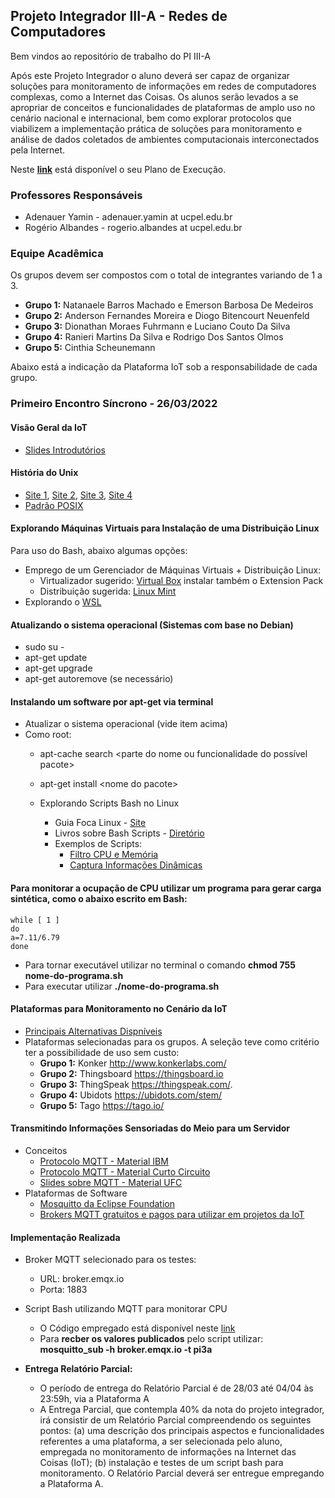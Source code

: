 ## Projeto Integrador III-A - Redes de Computadores

Bem vindos ao repositório de trabalho do PI III-A

Após este Projeto Integrador o aluno deverá ser capaz de organizar soluções para monitoramento de informações em redes de computadores complexas, como a Internet das Coisas. Os alunos serão levados a se apropriar de conceitos e funcionalidades de plataformas de amplo uso no cenário nacional e internacional, bem como explorar protocolos que viabilizem a implementação prática de soluções para monitoramento e análise de dados coletados de ambientes computacionais interconectados pela Internet.

Neste **[link](https://docs.google.com/document/d/1zdyfHIcCNcf-rySs3LN2_LurPBLUwJroQaxFDrOZwx0/edit)** está disponível o seu Plano de Execução.

### Professores Responsáveis

* Adenauer Yamin - adenauer.yamin at ucpel.edu.br
* Rogério Albandes - rogerio.albandes at ucpel.edu.br


### Equipe Acadêmica

Os grupos devem ser compostos com o total de integrantes variando de 1 a 3.

* **Grupo 1:** Natanaele Barros Machado e Emerson Barbosa De Medeiros
* **Grupo 2:** Anderson Fernandes Moreira e Diogo Bitencourt Neuenfeld
* **Grupo 3:** Dionathan Moraes Fuhrmann e Luciano Couto Da Silva
* **Grupo 4:** Ranieri Martins Da Silva e Rodrigo Dos Santos Olmos
* **Grupo 5:** Cinthia Scheunemann

Abaixo está a indicação da Plataforma IoT sob a responsabilidade de cada grupo.

 
### Primeiro Encontro Síncrono - 26/03/2022

#### Visão Geral da IoT
  * [Slides Introdutórios](http://olaria.ucpel.edu.br/materiais/lib/exe/fetch.php?media=internet-das-coisas-iot.pdf)

#### História do Unix
* [Site 1](https://www.levenez.com/unix/), [Site 2](https://en.wikipedia.org/wiki/Timeline_of_operating_systems), [Site 3](https://lcomlinux.wordpress.com/a-historia-do-linux/), [Site 4](https://distrowatch.com/)
* [Padrão POSIX](https://pt.wikipedia.org/wiki/POSIX)

#### Explorando Máquinas Virtuais para Instalação de uma Distribuição Linux

Para uso do Bash, abaixo algumas opções:

* Emprego de um Gerenciador de Máquinas Virtuais + Distribuição Linux: 
   * Virtualizador sugerido: [Virtual Box](https://www.virtualbox.org/) instalar também o Extension Pack
   * Distribuição sugerida: [Linux Mint](https://linuxmint.com/)
* Explorando o [WSL](https://docs.microsoft.com/pt-br/windows/wsl/about)

#### Atualizando o sistema operacional (Sistemas com base no Debian)
* sudo su \-
* apt-get update
* apt-get upgrade
* apt-get autoremove (se necessário)

#### Instalando um software por apt-get via terminal
* Atualizar o sistema operacional (vide item acima)
* Como root:
  * apt-cache search \<parte do nome ou funcionalidade do possível pacote\>
  * apt-get install \<nome do pacote\>



  * Explorando Scripts Bash no Linux
    * Guia Foca Linux - [Site](https://guiafoca.org/)
    * Livros sobre Bash Scripts - [Diretório](https://drive.google.com/open?id=0B2INSZz1E5TlVWdkVFM0OUxKXzA)
    * Exemplos de Scripts:
      * [Filtro CPU e Memória](http://olaria.ucpel.edu.br/materiais/doku.php?id=script-filtro-informacoes)
      * [Captura Informações Dinâmicas](http://olaria.ucpel.edu.br/materiais/lib/exe/fetch.php?media=script-cpu-dinamico.sh.zip)

#### Para monitorar a ocupação de CPU utilizar um programa para gerar carga sintética, como o abaixo escrito em Bash:

~~~
while [ 1 ]
do
a=7.11/6.79
done
~~~


  * Para tornar executável utilizar no terminal o comando **chmod 755 nome-do-programa.sh**
  * Para executar utilizar **./nome-do-programa.sh**

#### Plataformas para Monitoramento no Cenário da IoT

* [Principais Alternativas Dispníveis](http://olaria.ucpel.edu.br/materiais/doku.php?id=plataformas_nuvem_iot)
* Plataformas selecionadas para os grupos. A seleção teve como critério ter a possibilidade de uso sem custo:
  * **Grupo 1:** Konker http://www.konkerlabs.com/
  * **Grupo 2:** Thingsboard https://thingsboard.io 
  * **Grupo 3:** ThingSpeak https://thingspeak.com/.
  * **Grupo 4:** Ubidots https://ubidots.com/stem/ 
  * **Grupo 5:** Tago https://tago.io/
     
 #### Transmitindo Informações Sensoriadas do Meio para um Servidor
  * Conceitos
    * [Protocolo MQTT - Material IBM](https://www.ibm.com/developerworks/br/library/iot-mqtt-why-good-for-iot/index.html)
    * [Protocolo MQTT - Material Curto Circuito](https://www.curtocircuito.com.br/blog/introducao-ao-mqtt/)
    * [Slides sobre MQTT - Material UFC](https://pt.slideshare.net/MaurcioMoreiraNeto/protocolo-mqtt-redes-de-computadores)
  * Plataformas de Software
    * [Mosquitto da Eclipse Foundation](https://mosquitto.org)
    * [Brokers MQTT gratuitos e pagos para utilizar em projetos da IoT](https://mntolia.com/10-free-public-private-mqtt-brokers-for-testing-prototyping/)

#### Implementação Realizada

  * Broker MQTT selecionado para os testes: 
    * URL: broker.emqx.io
    * Porta: 1883

* Script Bash utilizando MQTT para monitorar CPU
  * O Código empregado está disponível neste [link](https://github.com/adenauery/Redes-PI3/blob/master/publica-emqx.sh)
  * Para **recber os valores publicados** pelo script utilizar: **mosquitto_sub -h broker.emqx.io -t pi3a**

* **Entrega Relatório Parcial:**
    * O período de entrega do Relatório Parcial é de 28/03 até 04/04 às 23:59h, via a Plataforma A
    * A Entrega Parcial, que contempla 40% da nota do projeto integrador, irá consistir de um Relatório Parcial compreendendo os seguintes pontos: (a) uma descrição dos principais aspectos e funcionalidades referentes a uma plataforma, a ser selecionada pelo aluno, empregada no monitoramento de informações na Internet das Coisas (IoT); (b) instalação e testes de um script bash para monitoramento. O Relatório Parcial deverá ser entregue empregando a Plataforma A.

    
<!--
    
  * **Entrega Relatório Final** 
    * O período para a Entrega Final é de **26/04 até 27/04** às 23:59h

  * **Ferramentas Open Source para Análise Estatística de Grandes Volumes de Dados:**     
      * https://pt.wikipedia.org/wiki/Scilab (Open Source) similar ao [Matlab](https://pt.wikipedia.org/wiki/MATLAB)
      * Python Pandas: [Site 1](https://harve.com.br/blog/programacao-python-blog/pandas-python-vantagens-e-como-comecar/) - [Site 2](https://insightlab.ufc.br/10-funcoes-mais-usadas-para-manipular-dataframes-no-pandas/)

  * Para tornar executável utilizar no terminal o comando **chmod 755 nome-do-programa.sh**
  * Para executar utilizar **./nome-do-programa.sh**

   
  * **Apresentação do Relatório Final:**
    * Apresentação do Relatório Final será dia **08/05/2021 a partir das 14:00 h** 
    * Avaliar utilizar o Google Docs para produzir de forma colaborativa a apresentação. Vide exemplo neste [link](https://docs.google.com/presentation/d/1CaY3PK5XJZ73Zojp6r_omlfoj-3kg-suxOLtwOEI6rg/edit?usp=sharing) (mesmo disponível abaixo)
    * Entrega Final incluindo diferentes aspectos da operação do Dahsboard 
      * O Relatório correspondente a Entrega Final, no seu início **deverá incluir a parte conceitual, já contemplada no Entrega Parcial**
      * A coleta de informações a serem publicadas no Dashboard poderá ser feita a partir de qualquer equipamento
      * Se necessário podem ser utilizados os equipamentos da Sala 202D. A sala 202D é o local aonde acontecerá o Segundo Encontro Presencial
      * Como exemplo de informações a serem coletadas teríamos: ocupação de CPU, de memória, de disco, volume instântaneo de tráfego, etc.
      * Serão realizadas discussões de procedimentos de captura de informações nas encontros por web conferência, bem como no Segundo Encontro presencial
      * Como exemplo de informações a serem coletadas teríamos: ocupação de CPU, de memória, de disco, volume instântaneo de tráfego, etc.
    * Apresentação 
      * Deverá ser elaborada uma apresentação com duração entre 15 e 30 minutos discorrendo sobre o Dashboard trabalhado 

  * **Exemplo de Uso do LaTeX**
    * [Exemplo de Texto](https://www.overleaf.com/read/cqtvqphcvnyd)
    * [Exemplo de Apresentação](https://www.overleaf.com/read/dwthrxtnchbb)
    * [Dicas sobre o uso de LaTeX](http://olaria.ucpel.edu.br/latex/)

  * **Exemplo de Apresentação explorando o Google Docs**
    * [Exemplo de Apresentação](https://docs.google.com/presentation/d/1CaY3PK5XJZ73Zojp6r_omlfoj-3kg-suxOLtwOEI6rg/edit?usp=sharing)


### Segundo Encontro Presencial - 24/04/2021


#### Protocolo Git
  * Site de referência - [Fast Version Control ...](https://git-scm.com/)
  * Criar conta no GitHub: https://github.com/
  * [Alternativas ao GitHub](https://pt.wikiversity.org/wiki/Github_x_Gitlab_x_Bitbucket)
  * Utilizando o GitHub - [Tutorial 1](https://rogerdudler.github.io/git-guide/index.pt_BR.html), [Tutorial 2](https://www.hostinger.com.br/tutoriais/comandos-basicos-de-git/), [Tutorial 3](https://gist.github.com/leocomelli/2545add34e4fec21ec16)
  * Exercitar a sintaxe do Markdown: [Tutorial 1](https://docs.pipz.com/central-de-ajuda/learning-center/guia-basico-de-markdown)

  * Comandos selcionados:
    * git help
    * git clone \<URL provida pelo GitHub\>
    * git config --global user.name "Leonardo Comelli"
    * git config --global user.email leonardo@software-ltda.com.br
    * git add meu_arquivo.txt (para adicionar todos os arquivos git add .)
    * git rm meu_arquivo.txt
    * git commit meuarquivo.txt -m "minha mensagem de commit"
    * git push (para enviar arquivos ao diretório remoto)
      * a primeira vez utilizar git push -u origin master
    * git pull (para buscar arquivos diretório remoto)
 
#### Gravando Dados Coletados em uma Plataforma de Nuvem
  * Registro histórico dos dados: [Exemplo 1](https://fazerlab.wordpress.com/2017/10/24/dados-em-tempo-real-com-planilha-do-google-docs/)
~~~
var planilha = SpreadsheetApp.openById("1cXSm1inxurfARCu9JN12rCpxIAPVEd5KJ1p_P2MxKs0");
var sheet = planilha.getActiveSheet();

function doGet(e)
{
var linhas = sheet.getLastRow();
var rec_cargacpu = e.parameter.cargacpu;
sheet.appendRow([linhas, rec_cargacpu]);
return ContentService.createTextOutput("Ocupação CPU recebida"); 
}
~~~
  * Visualizando os dados: [Exemplo 1](https://fazerlab.wordpress.com/2017/10/30/grafico-dinamico-com-google-script-e-planilha/)
~~~
var planilha = SpreadsheetApp.openById("1uw3kIEHct32iNtlecpOtddExPNEQ6b4A38MZp5HWfLk"); 
var sheet = planilha.getActiveSheet();

function doGet(e)
{
  var linhas = sheet.getLastRow();
  var rec_cpu = e.parameter.cpu;
  sheet.appendRow([linhas, rec_cpu]); 
  //atualizacao: grafico
  var range = sheet.getRange("A1:B120")
  var chart = sheet.getCharts()[0];
  chart = chart.modify()
     .addRange(range)
     .setOption('title', 'Updated!')
     .setOption('animation.duration', 500)
     .setPosition(5,5,0,0)
     .build();
   sheet.updateChart(chart);
  
  //retorna msg para cliente
  return ContentService.createTextOutput("Carga CPU Recebida");
}
~~~
#### Coletando Informações do Meio
  * Empregando Shell Script
~~~
#!/bin/bash
while :
do
CPU_USAGE=$(top -b -n2 -p 1 | fgrep "Cpu(s)" | tail -1 | awk -F'id,' -v prefix="$prefix" '{ split($1, vs, ","); v=vs[length(vs)]; sub("%", "", v); printf "%s%.4f\n", prefix, 100 - v }')

cpu=`(echo $CPU_USAGE | tr . ,)`

echo "Enviando a carga atual da CPU para o Google";
wget https://script.google.com/macros/s/AKfycbyqNdmcL8fv3elwt77DrcBYt3VPykl5rmZ9QsK4nLZRbBZcbkgm/exec?cpu=$cpu 2> /dev/null -O /dev/null;

sleep 10;
done
~~~
  * Empregando uma linguagem de programação
  
    * [Explorando o uso de MQTT em Programas Python](https://fazbe.github.io/Usando-o-paho-mqtt-para-Python/)

#### Comunicando com um Broker MQTT utilizando Python

No link a seguir, dicas de como instalar e utilizar o Python: **[Python Brasil](https://python.org.br/)**

  * A linguagem Python
    * [Aprendendo Python](https://wiki.python.org.br/AprendaProgramar)
    * [Integrando Bash e Python](http://olaria.ucpel.edu.br/materiais/doku.php?id=integrando-bash-python)

##### Procedimento de Subscrição
~~~
# Cliente Python para subscrever em um Broker MQTT
#
# Para instalar o paho-mqtt use o comando pip install paho-mqtt
import paho.mqtt.client as mqtt

# Retorno quando um cliente recebe um  CONNACK do Broker, confirmando a subscricao
def on_connect(client, userdata, flags, rc):
    print("Conectado, com o seguinte retorno do Broker: "+str(rc))

    # O subscribe fica no on_connect pois, caso perca a conexão ele a renova
    # Lembrando que quando usado o #, você está falando que tudo que chegar após a barra do topico, será recebido
    client.subscribe("PI-3A/#")

# Callback responsavel por receber uma mensagem publicada no tópico acima
def on_message(client, userdata, msg):
    print(msg.topic+" "+str(msg.payload))

client = mqtt.Client()
client.on_connect = on_connect
client.on_message = on_message

# Define um usuário e senha para o Broker, se não tem, não use esta linha
# client.username_pw_set("USUARIO", password="SENHA")

# Conecta no MQTT Broker
client.connect("mqtt.eclipse.org", 1883, 60)

# Blocking call that processes network traffic, dispatches callbacks and
# handles reconnecting.
# Other loop*() functions are available that give a threaded interface and a
# manual interface.
# Inicia o loop
client.loop_forever()
~~~
##### Procedimento de Publicação
~~~
# Ensures paho is in PYTHONPATH
import context
# Importa o publish do paho-mqtt
import paho.mqtt.publish as publish

# Publica
publish.single("PI-3A", "Olá Mundo!", hostname="mqtt.eclipse.org")
~~~

-->
